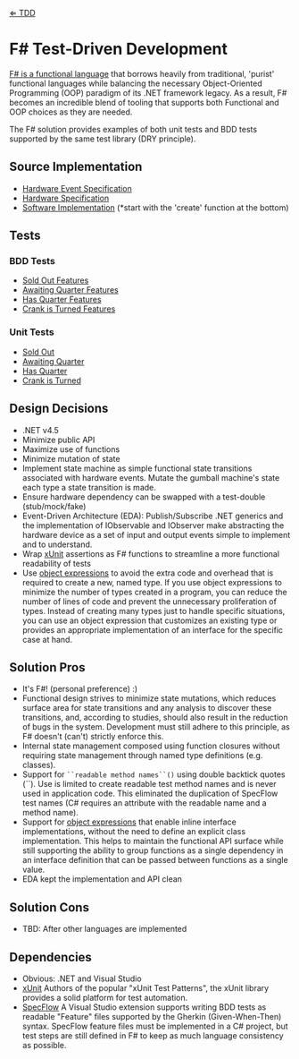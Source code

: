 [&lArr; TDD](../../README.md)

# F# Test-Driven Development

[F# is a functional language](http://fsharp.org) that borrows heavily from traditional, 'purist' functional languages while balancing the necessary Object-Oriented Programming (OOP) paradigm of its .NET framework legacy.  As a result, F# becomes an incredible blend of tooling that supports both Functional and OOP choices as they are needed.

The F# solution provides examples of both unit tests and BDD tests supported by the same test library (DRY principle).

## Source Implementation

 * [Hardware Event Specification](Gumball.Hardware/EventTypes.fsi)
 * [Hardware Specification](Gumball.Hardware/HardwareTypes.fsi)
 * [Software Implementation](Gumball/GumballMachine.fs)
   (*start with the 'create' function at the bottom)

## Tests

### BDD Tests

 * [Sold Out Features](Gumball.Tests.Features/SoldOut.feature)
 * [Awaiting Quarter Features](Gumball.Tests.Features/Refill.feature)
 * [Has Quarter Features](Gumball.Tests.Features/Quarter.feature)
 * [Crank is Turned Features](Gumball.Tests.Features/Crank.feature)

### Unit Tests

 * [Sold Out](Gumball.Tests.Unit/SoldOutGumballTests.fs)
 * [Awaiting Quarter](Gumball.Tests.Unit/RefillGumballTests.fs)
 * [Has Quarter](Gumball.Tests.Unit/QuarterGumballTests.fs)
 * [Crank is Turned](Gumball.Tests.Unit/CrankGumballTests.fs)

## Design Decisions

 * .NET v4.5
 * Minimize public API
 * Maximize use of functions
 * Minimize mutation of state
 * Implement state machine as simple functional state transitions associated with hardware events. Mutate the gumball machine's state each type a state transition is made.
 * Ensure hardware dependency can be swapped with a test-double (stub/mock/fake)
 * Event-Driven Architecture (EDA): Publish/Subscribe
   .NET generics and the implementation of IObservable and IObserver make abstracting the hardware device as a set of input and output events simple to implement and to understand.
 * Wrap [xUnit](http://github.com/xunit/xunit) assertions as F# functions to streamline a more functional readability of tests
 * Use [object expressions](http://msdn.microsoft.com/en-us/library/dd233237.aspx) to avoid the extra code and overhead that is required to create a new, named type. If you use object expressions to minimize the number of types created in a program, you can reduce the number of lines of code and prevent the unnecessary proliferation of types. Instead of creating many types just to handle specific situations, you can use an object expression that customizes an existing type or provides an appropriate implementation of an interface for the specific case at hand.

## Solution Pros

 * It's F#! (personal preference) :)
 * Functional design strives to minimize state mutations, which reduces surface area for state transitions and any analysis to discover these transitions, and, according to studies, should also result in the reduction of bugs in the system.  Development must still adhere to this principle, as F# doesn't (can't) strictly enforce this.
 * Internal state management composed using function closures without requiring state management through named type definitions (e.g. classes).
 * Support for ``` ``readable method names``() ``` using double backtick quotes (``).  Use is limited to create readable test method names and is never used in application code.  This eliminated the duplication of SpecFlow test names (C# requires an attribute with the readable name and a method name).
 * Support for [object expressions](http://msdn.microsoft.com/en-us/library/dd233237.aspx) that enable inline interface implementations, without the need to define an explicit class implementation.  This helps to maintain the functional API surface while still supporting the ability to group functions as a single dependency in an interface definition that can be passed between functions as a single value.
 * EDA kept the implementation and API clean

## Solution Cons

 * TBD: After other languages are implemented

## Dependencies
 
 * Obvious: .NET and Visual Studio
 * [xUnit](http://github.com/xunit/xunit)
   Authors of the popular "xUnit Test Patterns", the xUnit library provides a solid platform for test automation.
 * [SpecFlow](http://www.specflow.org)
   A Visual Studio extension supports writing BDD tests as readable "Feature" files supported by the Gherkin (Given-When-Then) syntax. SpecFlow feature files must be implemented in a C# project, but test steps are still defined in F# to keep as much language consistency as possible.